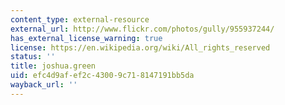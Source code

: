 ```yaml
---
content_type: external-resource
external_url: http://www.flickr.com/photos/gully/955937244/
has_external_license_warning: true
license: https://en.wikipedia.org/wiki/All_rights_reserved
status: ''
title: joshua.green
uid: efc4d9af-ef2c-4300-9c71-8147191bb5da
wayback_url: ''
---
```

